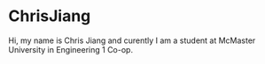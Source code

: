 # ChrisJiang
Hi, my name is Chris Jiang and curently I am a student at McMaster University in Engineering 1 Co-op.
